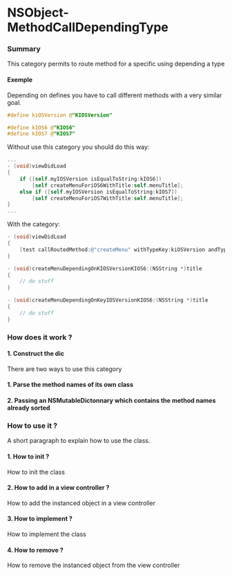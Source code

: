 NSObject-MethodCallDependingType
================================

### Summary

This category permits to route method for a specific using depending a type

#### Exemple

Depending on defines you have to call different methods with a very similar goal.

```objectivec
#define kiOSVersion @"KIOSVersion"

#define kIOS6 @"KIOS6"
#define kIOS7 @"KIOS7"

```

Without use this category you should do this way:

```objectivec
...
- (void)viewDidLoad
{
    if ([self.myIOSVersion isEqualToString:kIOS6])
        [self createMenuForiOS6WithTitle:self.menuTitle];
    else if ([self.myIOSVersion isEqualToString:kIOS7])
        [self createMenuForiOS7WithTitle:self.menuTitle];
}
...
```

With the category:

```objectivec
- (void)viewDidLoad
{
    [test callRoutedMethod:@"createMenu" withTypeKey:kiOSVersion andTypeValue:kIOS6 andParameters:self.menuTitle];
}

- (void)createMenuDependingOnKIOSVersionKIOS6:(NSString *)title
{
    // do stuff
}

- (void)createMenuDependingOnKeyIOSVersionKIOS6:(NSString *)title
{
    // do stuff
}
```

### How does it work ?

#### 1. Construct the dic

There are two ways to use this category

#### 1. Parse the method names of its own class



#### 2. Passing an NSMutableDictonnary which contains the method names already sorted

### How to use it ?

A short paragraph to explain how to use the class.

#### 1. How to init ?  

How to init the class

#### 2. How to add in a view controller ?

How to add the instanced object in a view controller

#### 3. How to implement ?

How to implement the class  

#### 4. How to remove ?

How to remove the instanced object from the view controller

